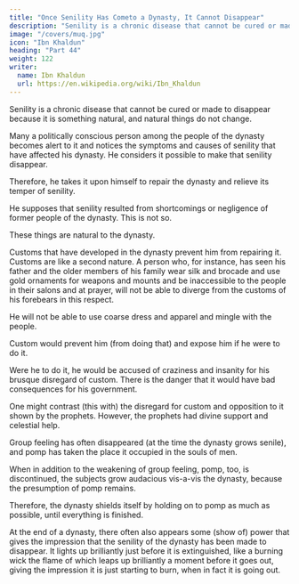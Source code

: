```yaml
---
title: "Once Senility Has Cometo a Dynasty, It Cannot Disappear"
description: "Senility is a chronic disease that cannot be cured or made to disappear because it is something natural, and natural things do not change"
image: "/covers/muq.jpg"
icon: "Ibn Khaldun"
heading: "Part 44"
weight: 122
writer:
  name: Ibn Khaldun
  url: https://en.wikipedia.org/wiki/Ibn_Khaldun
---
```




<!-- We have already cited the symptoms and causes of senility, one by one. 696

We have explained that it is natural for the causes of senility to affect the dynasty.
All of them are natural in (a dynasty). If, then, senility is something natural in (the
life of) the dynasty, it must come about in the same way natural things come about,
exactly as senility affects the temper of living beings.  -->

Senility is a chronic disease that cannot be cured or made to disappear because it is something natural, and natural things do not change.

Many a politically conscious person among the people of the dynasty becomes alert to it and notices the symptoms and causes of senility that have affected his dynasty. He considers it possible to make that senility disappear.

Therefore, he takes it upon himself to repair the dynasty and relieve its temper of
senility. 

He supposes that senility resulted from shortcomings or negligence of former people of the dynasty. This is not so. 

These things are natural to the dynasty. 

Customs that have developed in the dynasty prevent him from repairing it. Customs are like a second nature. A person who, for instance, has seen his father and the older members of his family wear silk and brocade and use gold ornaments
for weapons and mounts and be inaccessible to the people in their salons and at
prayer, will not be able to diverge from the customs of his forebears in this respect.

He will not be able to use coarse dress and apparel and mingle with the people.

Custom would prevent him (from doing that) and expose him if he were to do it.

Were he to do it, he would be accused of craziness and insanity for his brusque disregard of custom. There is the danger that it would have bad consequences for his government.

One might contrast (this with) the disregard for custom and opposition to it shown by the prophets. However, the prophets had divine support and celestial help. 

Group feeling has often disappeared (at the time the dynasty grows senile), and pomp has taken the place it occupied in the souls of men. 

When in addition to the weakening of group feeling, pomp, too, is discontinued, the subjects grow audacious vis-a-vis the dynasty, because the presumption of pomp remains. <!-- 697 -->

Therefore, the dynasty shields itself by holding on to pomp as much as possible, until everything is finished.

At the end of a dynasty, there often also appears some (show of) power that gives the impression that the senility of the dynasty has been made to disappear. It lights up brilliantly just before it is extinguished, like a burning wick the flame of
which leaps up brilliantly a moment before it goes out, giving the impression it is
just starting to burn, when in fact it is going out.

<!-- This should be considered, and one should not disregard the wise planning
that God employs in having His creation follow its course toward the destiny He has
determined for it.  -->